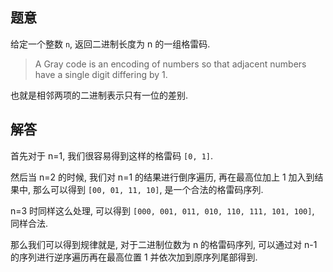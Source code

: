 ## 题意

给定一个整数 `n`, 返回二进制长度为 n 的一组格雷码.

> A Gray code is an encoding of numbers so that adjacent numbers have a single digit differing by 1.

也就是相邻两项的二进制表示只有一位的差别.

## 解答

首先对于 n=1, 我们很容易得到这样的格雷码 `[0, 1]`.

然后当 n=2 的时候, 我们对 n=1 的结果进行倒序遍历, 再在最高位加上 1 加入到结果中, 那么可以得到 `[00, 01, 11, 10]`, 是一个合法的格雷码序列.

n=3 时同样这么处理, 可以得到 `[000, 001, 011, 010, 110, 111, 101, 100]`, 同样合法.

那么我们可以得到规律就是, 对于二进制位数为 n 的格雷码序列, 可以通过对 n-1 的序列进行逆序遍历再在最高位置 1 并依次加到原序列尾部得到.